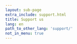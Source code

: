 ```yaml
---
layout: sub-page
extra_include: support.html
title: Support us
lang: en
path_to_other_lang: 'support/'
not_in_menu: true
---
```

